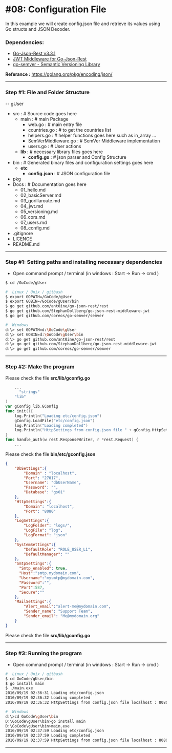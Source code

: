 # #08: Configuration File
In this example we will create config.json file and retrieve its values using Go structs and JSON Decoder.
### Dependencies:
+ [Go-Json-Rest v3.3.1](https://github.com/ant0ine/go-json-rest)
+ [JWT Middleware for Go-Json-Rest](https://github.com/StephanDollberg/go-json-rest-middleware-jwt)
+ [go-semver - Semantic Versioning Library](https://github.com/ant0ine/go-json-rest#api-versioning)

**Referance :** https://golang.org/pkg/encoding/json/

---
### Step #1: File and Folder Structure
-- gUser
+ src     :  # Source code goes here
    - main  :  # main Package
        - web.go  :  # main entry file
        - countries.go : # to get the countries list
        - helpers.go :  # helper functions goes here such as in_array ...
        - SemVerMiddleware.go :  # SemVer Middleware implementation 
        - users.go : #  User actions
    - **lib** : # necessary library files goes here
        - **config.go** : #  json parser and Config Structure
+ bin     :  # Generated binary files and configuration settings goes here
    - **etc**
        - **config.json**  : # JSON configuration file
+ pkg
+ Docs       :  # Documentation goes here
  - 01_hello.md
  - 02_basicServer.md
  - 03_gorillaroute.md
  - 04_jwt.md
  - 05_versioning.md
  - 06_cors.md
  - 07_users.md
  - 08_config.md
+ .gitignore
+ LICENCE
+ README.md
---
### Step #1:  Setting paths and installing necessary dependencies
- Open command prompt / terminal (in windows : Start -> Run -> cmd )
```sh
$ cd /GoCode/gUser
```
```sh
#  Linux / Unix / gitbash
$ export GOPATH=/GoCode/gUser
$ export GOBIN=/GoCode/gUser/bin
$ go get github.com/ant0ine/go-json-rest/rest
$ go get github.com/StephanDollberg/go-json-rest-middleware-jwt
$ go get github.com/coreos/go-semver/semver
```
```sh
#  Windows
d:\> set GOPATH=d:\GoCode\gUser
d:\> set GOBIN=d:\GoCode\gUser\bin
d:\> go get github.com/ant0ine/go-json-rest/rest
d:\> go get github.com/StephanDollberg/go-json-rest-middleware-jwt
d:\> go get github.com/coreos/go-semver/semver
```
---
### Step #2:  Make the program
Please check the file **src/lib/gconfig.go**
```go
    ...
      "strings"
    "lib"
)
var gConfig lib.GConfig
func init(){
	log.Println("Loading etc/config.json")
	gConfig.LoadFile("etc/config.json")
	log.Println("Loading completed")
	log.Println("HttpSettings from config.json file " + gConfig.HttpSettings.Domain + " : " +  gConfig.HttpSettings.Port )
}
func handle_auth(w rest.ResponseWriter, r *rest.Request) {
    ...
```
Please check the file **bin/etc/gconfig.json**
```json
{
	"DbSettings":{
		"Domain" : "localhost",
		"Port": "27017",
		"Username": "dbUserName",
		"Password": "",
		"Database": "gs01"
	},
	"HttpSettings":{
		"Domain": "localhost",
		"Port": "8080"
	},  
	"LogSettings":{
		"LogFolder": "logs/",
    	"LogFile": "log",
    	"LogFormat": "json"
	},
	"SystemSettings":{
		"DefaultRole": "ROLE_USER_L1",
		"DefaultManager": ""
	},
	"SmtpSettings":{
      "Smtp_enabled": true,
      "Host":"smtp.mydomain.com",
      "Username":"mysmtp@mydomain.com",
      "Password":"",
      "Port":587,
      "Secure":""
  	},
	"MailSettings":{
		"Alert_email":"alert-me@mydomain.com",
	   	"Sender_name": "Support Team",
	   	"Sender_email": "Me@mydomain.org"
	}
}

```

Please check the file **src/lib/gconfig.go**

---
### Step #3:  Running the program
- Open command prompt / terminal (in windows : Start -> Run -> cmd )
```sh
#  Linux / Unix / gitbash
$ cd GoCode/gUser/bin
$ go install main
$ ./main.exe
2016/09/19 02:36:31 Loading etc/config.json
2016/09/19 02:36:32 Loading completed
2016/09/19 02:36:32 HttpSettings from config.json file localhost : 8080
```
```sh
#  Windows
d:\>cd GoCode\gUser\bin
D:\GoCode\gUser\bin>go install main
D:\GoCode\gUser\bin>main.exe
2016/09/19 02:37:59 Loading etc/config.json
2016/09/19 02:37:59 Loading completed
2016/09/19 02:37:59 HttpSettings from config.json file localhost : 8080
```
---

